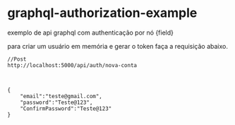 # graphql-authorization-example
exemplo de api graphql  com authenticação  por nó {field}


para criar um usuário  em memória e gerar o token  faça a requisição abaixo.

```
//Post
http://localhost:5000/api/auth/nova-conta



{
	"email":"teste@gmail.com",
	"password":"Teste@123",
	"ConfirmPassword":"Teste@123"
}

```
